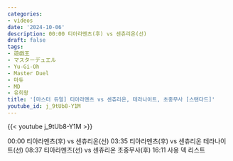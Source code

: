 ```yaml
---
categories:
- videos
date: '2024-10-06'
description: 00:00 티아라멘츠(후) vs 센츄리온(선)
draft: false
tags:
- 遊戯王
- マスターデュエル
- Yu-Gi-Oh
- Master Duel
- 마듀
- MD
- 유희왕
title: '[마스터 듀얼] 티아라멘츠 vs 센츄리온, 테라나이트, 초중무사 [스탠다드]'
youtube_id: j_9tUb8-Y1M
---
```



{{< youtube j_9tUb8-Y1M >}}

00:00 티아라멘츠(후) vs 센츄리온(선)
03:35 티아라멘츠(후) vs 센츄리온 테라나이트(선)
08:37 티아라멘츠(선) vs 센츄리온 초중무사(후)
16:11 사용 덱 리스트